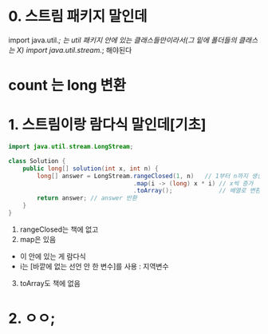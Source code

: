 # 0. 스트림 패키지 말인데
import java.util.*; 는 util 패키지 안에 있는 클래스들만이라서(그 밑에 폴더들의 클래스는 X)
import java.util.stream.*;
해야된다

# count 는 long 변환


# 1. 스트림이랑 람다식 말인데[기초]

```java
import java.util.stream.LongStream;

class Solution {
    public long[] solution(int x, int n) {
        long[] answer = LongStream.rangeClosed(1, n)   // 1부터 n까지 생성
                                   .map(i -> (long) x * i) // x씩 증가
                                   .toArray();             // 배열로 변환
        return answer; // answer 반환
    }
}

```
1. rangeClosed는 책에 없고
2. map은 있음
  - 이 안에 있는 게 람다식
  - i는 [바깥에 없는 선언 안 한 변수]를 사용 : 지역변수
3. toArray도 책에 없음

# 2. ㅇㅇ;


